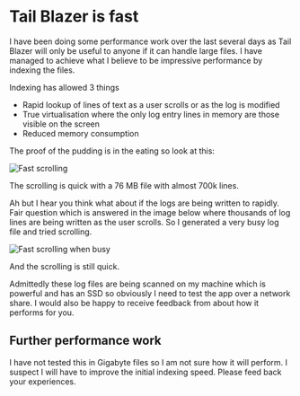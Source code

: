 # Tail Blazer is fast

I have been doing some performance work over the last several days as Tail Blazer will only be useful to anyone if it can handle large files. I have managed to achieve what I believe to be impressive performance by indexing the files. 

Indexing has allowed 3 things

 - Rapid lookup of lines of text as a user scrolls or as the log is modified
 - True virtualisation where the only log entry lines in memory are those visible on the screen 
 - Reduced memory consumption

The proof of the pudding is in the eating so look at this:

![Fast scrolling](https://github.com/RolandPheasant/TailBlazer/blob/master/Images/FastScrolling.gif)

The scrolling is quick with a 76 MB file with almost 700k lines.

Ah but I hear you think what about if the logs are being written to rapidly.  Fair question which is answered in the image below where thousands of log lines are being written as the user scrolls.  So I generated a very busy log file and tried scrolling. 

![Fast scrolling when busy](https://github.com/RolandPheasant/TailBlazer/blob/master/Images/FastScrollingWhenBusy.gif)

And the scrolling is still quick.

Admittedly these log files are being scanned on my machine which is powerful and has an SSD so obviously I need to test the app  over a network share. I would also be happy to receive feedback from about how it performs for you.

## Further performance work

I have not tested this in Gigabyte files so I am not sure how it will perform. I suspect I will have to improve the initial indexing speed. Please feed back your experiences.